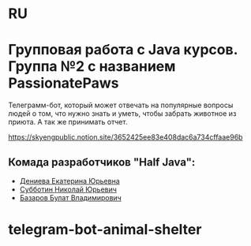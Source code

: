 # RU
# Групповая работа с Java курсов. Группа №2 с названием PassionatePaws

Телеграмм-бот, который может отвечать на популярные вопросы людей о том, что нужно знать и уметь, чтобы забрать животное из приюта. А так же принимать отчет.

https://skyengpublic.notion.site/3652425ee83e408dac6a734cffaae96b


## Комада разработчиков "Half Java":

 - [Дениева Екатерина Юрьевна]([https://github.com/GoogleCloudPlatform](https://github.com/Katy7711))
 - [Субботин Николай Юрьевич]([https://github.com/GoogleCloudPlatform](https://github.com/nusubbotin/))
 - [Базаров Булат Владимирович]([https://github.com/GoogleCloudPlatform](https://github.com/qwsq4))
 
# telegram-bot-animal-shelter
